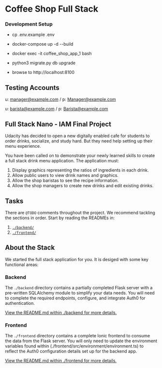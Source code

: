 # Coffee Shop Full Stack

### Development Setup

- cp .env.example .env   
  
- docker-compose up -d --build  
  
- docker exec -it coffee_shop_app_1 bash

- python3 migrate.py db upgrade

- browse to http://localhost:8100

## Testing Accounts

u: manager@example.com / p: Manager@example.com

u: barista@example.com / p: Barista@example.com

## Full Stack Nano - IAM Final Project

Udacity has decided to open a new digitally enabled cafe for students to order drinks, socialize, and study hard. But they need help setting up their menu experience.

You have been called on to demonstrate your newly learned skills to create a full stack drink menu application. The application must:

1) Display graphics representing the ratios of ingredients in each drink.
2) Allow public users to view drink names and graphics.
3) Allow the shop baristas to see the recipe information.
4) Allow the shop managers to create new drinks and edit existing drinks.

## Tasks

There are `@TODO` comments throughout the project. We recommend tackling the sections in order. Start by reading the READMEs in:

1. [`./backend/`](./backend/README.md)
2. [`./frontend/`](./frontend/README.md)

## About the Stack

We started the full stack application for you. It is desiged with some key functional areas:

### Backend

The `./backend` directory contains a partially completed Flask server with a pre-written SQLAlchemy module to simplify your data needs. You will need to complete the required endpoints, configure, and integrate Auth0 for authentication.

[View the README.md within ./backend for more details.](./backend/README.md)

### Frontend

The `./frontend` directory contains a complete Ionic frontend to consume the data from the Flask server. You will only need to update the environment variables found within (./frontend/src/environment/environment.ts) to reflect the Auth0 configuration details set up for the backend app. 

[View the README.md within ./frontend for more details.](./frontend/README.md)
